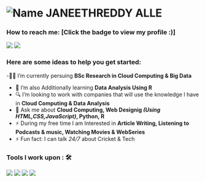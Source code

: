 ![Name](https://github.com/sharannyobasu/sharannyobasu/blob/master/Hello(1).gif)
JANEETHREDDY ALLE
======



### How to reach me: <strong>[Click the badge to view my profile :)]</strong>

 <a href="https://www.linkedin.com/in/janeethreddyalle/"><img src="https://img.shields.io/badge/janeethreddy alle-%230077B5.svg?&style=for-the-badge&logo=linkedin&logoColor=white" ></a>   <a  href="https://www.instagram.com/janeethreddy_a/"><img src="https://img.shields.io/badge/@janeethreddy_a-%23E4405F.svg?&style=for-the-badge&logo=instagram&logoColor=white"></a>  

### Here are some ideas to help you get started:

-👨‍🎓 I’m currently persuing <strong>BSc Research in Cloud Computing & Big Data</strong>
- 📖 I’m also Additionally learning <strong>Data Analysis Using R </strong>
- 🔍 I’m looking to work with companies that will use the knowledge I have in <strong>Cloud Computing & Data Analysis</strong>
- 💬 Ask me about <strong>Cloud Computing, Web Designig *(Using HTML,CSS,JavaScript)*, Python, R</strong>
- ⚡ During my free time I am Interested in <strong> Article Writing, Listening to Podcasts & music, Watching Movies & WebSeries </strong>
- ⚡ Fun fact: I can talk  *24/7* about Cricket & Tech 



### Tools I work upon : 🛠

 <img src="https://img.shields.io/badge/python%20-%2314354C.svg?&style=for-the-badge&logo=python&logoColor=white">   <img src="https://img.shields.io/badge/javascript%20-%23323330.svg?&style=for-the-badge&logo=javascript&logoColor=%23F7DF1E">   <img src="https://img.shields.io/badge/html5%20-%23E34F26.svg?&style=for-the-badge&logo=html5&logoColor=white">   <img src="https://img.shields.io/badge/css3%20-%231572B6.svg?&style=for-the-badge&logo=css3&logoColor=white">  


